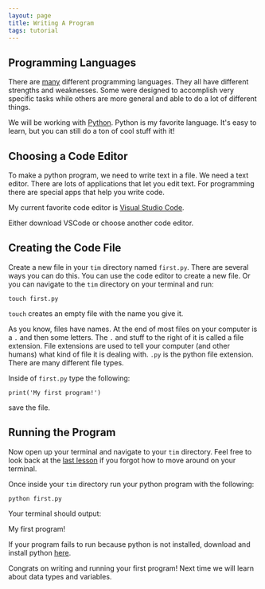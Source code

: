 ```yaml
---
layout: page
title: Writing A Program
tags: tutorial
---
```


## Programming Languages

There are [many](https://en.wikipedia.org/wiki/List_of_programming_languages) different programming languages. They all have different strengths and weaknesses. Some were designed to accomplish very specific tasks while others are more general and able to do a lot of different things.

We will be working with [Python](https://www.python.org/). Python is my favorite language. It's easy to learn, but you can still do a ton of cool stuff with it!

## Choosing a Code Editor

To make a python program, we need to write text in a file. We need a text editor. There are lots of applications that let you edit text. For programming there are special apps that help you write code.

My current favorite code editor is [Visual Studio Code](https://code.visualstudio.com/).

Either download VSCode or choose another code editor.

## Creating the Code File

Create a new file in your `tim` directory named `first.py`. There are several ways you can do this. You can use the code editor to create a new file. Or you can navigate to the `tim` directory on your terminal and run:

```
touch first.py
```

`touch` creates an empty file with the name you give it.

As you know, files have names. At the end of most files on your computer is a `.` and then some letters. The `.` and stuff to the right of it is called a file extension. File extensions are used to tell your computer (and other humans) what kind of file it is dealing with. `.py` is the python file extension. There are many different file types.

Inside of `first.py` type the following:

```
print('My first program!')
```

save the file.

## Running the Program

Now open up your terminal and navigate to your `tim` directory. Feel free to look back at the [last lesson](../commandLineBasics) if you forgot how to move around on your terminal.

Once inside your `tim` directory run your python program with the following:

```
python first.py
```

Your terminal should output:

My first program!

If your program fails to run because python is not installed, download and install python [here](https://www.python.org/downloads/).

Congrats on writing and running your first program! Next time we will learn about data types and variables.